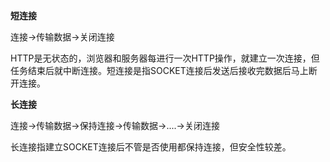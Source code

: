 **短连接**

连接->传输数据->关闭连接

HTTP是无状态的，浏览器和服务器每进行一次HTTP操作，就建立一次连接，但任务结束后就中断连接。短连接是指SOCKET连接后发送后接收完数据后马上断开连接。

**长连接**

连接->传输数据->保持连接->传输数据->....->关闭连接

长连接指建立SOCKET连接后不管是否使用都保持连接，但安全性较差。